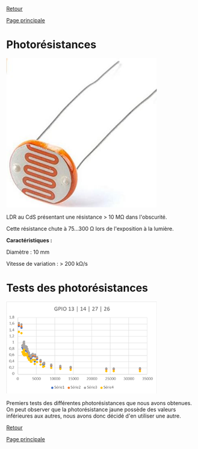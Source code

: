 [Retour](partie_électrique.md)

[Page principale](README.md)

<h1>Photorésistances</h1>

<img src="Images/photoresistance.jpg" width="400">

LDR au CdS présentant une résistance > 10 MΩ dans l'obscurité. 

Cette résistance chute à 75...300 Ω lors de l'exposition à la lumière. 

<b>Caractéristiques :</b>

Diamètre : 10 mm 

Vitesse de variation : > 200 kΩ/s 

<h1>Tests des photorésistances</h1>

<img src="Images/tests_photores.png" width="400">

Premiers tests des différentes photorésistances que nous avons obtenues. On peut observer que la photorésistance jaune possède des valeurs inférieures aux autres, nous avons donc décidé d'en utiliser une autre.

[Retour](partie_électrique.md)

[Page principale](README.md)

